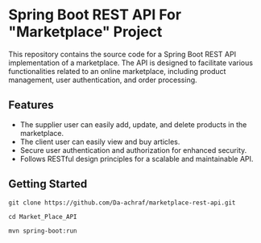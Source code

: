 # Spring Boot REST API For "Marketplace" Project
This repository contains the source code for a Spring Boot REST API implementation of a marketplace. The API is designed to facilitate various functionalities related to an online marketplace, including product management, user authentication, and order processing.

## Features 
* The supplier user can easily add, update, and delete products in the marketplace.
* The client user can easily view and buy articles.
* Secure user authentication and authorization for enhanced security.
* Follows RESTful design principles for a scalable and maintainable API.

## Getting Started

```
git clone https://github.com/Da-achraf/marketplace-rest-api.git
```
```
cd Market_Place_API
```
```
mvn spring-boot:run
```
